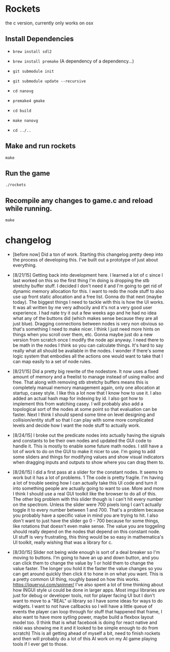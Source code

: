 # Rockets
the c version, currently only works on osx

## Install Dependencies
* `brew install sdl2`
* `brew install premake` (A dependency of a dependency...)
* `git submodule init`
* `git submodule update --recursive`

* `cd nanovg`
* `premake4 gmake`
* `cd build`
* `make nanovg`
* `cd ../..`

## Make and run rockets
`make`

## Run the game
`./rockets`

## Recompile any changes to game.c and reload while running.
`make`

# changelog
* [before now]    Did a ton of work. Starting this changelog pretty deep into the process of developing this. I've built out a prototype of just about everything.

* [8/21/15]    Getting back into development here. I learned a lot of c since I last worked on this so the first thing I'm doing is dropping the stb stretchy buffer stuff. I decided I don't need it and I'm going to get rid of dynamic memory allocation for this. I want to redo the node stuff to also use up front static allocation and a free list. Gonna do that next (maybe today). The biggest things I need to tackle with this is how the UI works. It was all written by me very adhocily and it's not a very good user experience. I had nate try it out a few weeks ago and he had no idea what any of the buttons did (which makes sense because they are all just blue). Dragging connections between nodes is very non obvious so that's something I need to make nicer. I think I just need more hints on things when you scroll over them, etc. Gonna maybe just do a new version from scratch once I modify the node api anyway. I need there to be math in the nodes I think so you can calculate things. It's hard to say really what all should be available in the nodes. I wonder if there's some logic system that embodies all the actions one would want to take that I can map easily to a set of node rules.

* [8/21/15]    Did a pretty big rewrite of the nodestore. It now uses a fixed amount of memory and a freelist to manage instead of using malloc and free. That along with removing stb stretchy buffers means this is completely manual memory management again, only one allocation at startup, casey style. I like this a lot now that I know how to use it. I also added an actual hash map for indexing by id. I also got how to implement this from watching casey. I will probably also add a topological sort of the nodes at some point so that evaluation can be faster. Next I think I should spend some time on level designing and collision/entity stuff so that I can play with some more complicated levels and decide how I want the node stuff to actually work.

* [8/24/15]    I broke out the predicate nodes into actually having the signals and constants to be their own nodes and updated the GUI code to handle it. This is mostly to enable some future math nodes. I still have a lot of work to do on the GUI to make it nicer to use. I'm going to add some sliders and things for modifying values and show visual indicators when dragging inputs and outputs to show where you can drag them to.

* [8/26/15]    I did a first pass at a slider for the constant nodes. It seems to work but it has a lot of problems. 1 The code is pretty fragile. I'm having a lot of trouble seeing how I can actually take this UI code and turn it into something people are actually going to want to use. More and more I think I should use a real GUI toolkit like the browser to do all of this. The other big problem with this slider though is I can't hit every number on the spectrom. Unless the slider were 700 pixels long I can't actually toggle it to every number between 1 and 700. That's a problem because you probably have a specific value in mind you are trying to hit. I also don't want to just have the slider go 0 - 700 because for some things, like rotations that doesn't even make sense. The value you are toggeling should really depend on the nodes that depend on this constant node. UI stuff is very frustrating, this thing would be so easy in mathematica's UI toolkit, really wishing that was a library for c.

* [8/30/15]    Slider not being wide enough is sort of a deal breaker so I'm moving to buttons. I'm going to have an up and down button, and you can click them to change the value by 1 or hold them to change the value faster. The longer you hold it the faster the value changes so you can get around quickly then click it to hone in on what you want. This is a pretty common UI thing, roughly based on how this works. https://jqueryui.com/spinner/ I've also spent a lot of time thinking about how INGUI style ui could be done in larger apps. Most imgui libraries are just for debug or developer tools, not for player facing UI but I don't want to move to a "REAL" ui library so I have some ideas for ways to do widgets. I want to not have callbacks so I will have a little queue of events the player can loop through for stuff that happened that frame, I also want to have more sytling power, maybe build a flexbox layout model too. (I think that is what facebook is doing for react native and nikki was showing me it and it looked to be simple enough to do from scratch) This is all getting ahead of myself a bit, need to finish rockets and then will probably do a lot of this AI work on my AI game playing tools if I ever get to those.